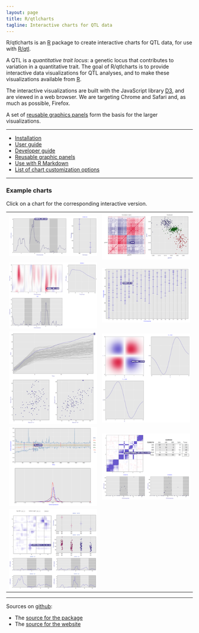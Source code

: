 ```yaml
---
layout: page
title: R/qtlcharts
tagline: Interactive charts for QTL data
---
```


R/qtlcharts is an [R](http://www.r-project.org) package to create
interactive charts for QTL data, for use
with [R/qtl](http://www.rqtl.org).

A QTL is a _quantitative trait locus_: a genetic locus that
contributes to variation in a quantitative trait. The
goal of R/qtlcharts is to provide interactive data visualizations for QTL
analyses, and to make these visualizations available from [R](http://www.r-project.org).

The interactive visualizations are built with the JavaScript library
[D3](http://d3js.org), and are viewed in a web browser. We are
targeting Chrome and Safari and, as much as possible, Firefox.

A set of [reusable graphics panels](pages/panels.html) form the basis
for the larger visualizations.

---

- [Installation](pages/installation.html)
- [User guide](assets/vignettes/userGuide.html)
- [Developer guide](assets/vignettes/develGuide.html)
- [Reusable graphic panels](pages/panels.html)
- [Use with R Markdown](assets/vignettes/Rmarkdown.html)
- [List of chart customization options](assets/vignettes/chartOpts.html)

---

### Example charts

Click on a chart for the corresponding interactive version.

<link href="assets/css/image_table.css" rel="stylesheet" />

<table class="wide">
<tr>
  <td class="left">
    <a href="example/iplotScanone.html">
        <img src="assets/pics/charts/iplotScanone.png" alt="iplotScanone example" title="iplotScanone example"/>
    </a>
  </td>
  <td class="right">
    <a href="example/iplotCorr.html">
        <img src="assets/pics/charts/iplotCorr.png" alt="iplotCorr example" title="iplotCorr example"/>
    </a>
  </td>
</tr>
<tr>
  <td class="left">
    <a href="example/iplotMScanone.html">
        <img src="assets/pics/charts/iplotMScanone.png" alt="iplotMScanone example" title="iplotMScanone example"/>
    </a>
  </td>
  <td class="right">
    <a href="example/iplotMap.html">
        <img src="assets/pics/charts/iplotMap.png" alt="iplotMap example" title="iplotMap example"/>
    </a>
  </td>
</tr>
<tr>
  <td class="left">
    <a href="example/iplotCurves.html">
        <img src="assets/pics/charts/iplotCurves.png" alt="iplotCurves example" title="iplotCurves example"/>
    </a>
  </td>
  <td class="right">
    <a href="example/iheatmap.html">
        <img src="assets/pics/charts/iheatmap.png" alt="iheatmap example" title="iheatmap example"/>
    </a>
  </td>
</tr>
<tr>
  <td class="left">
    <a href="example/iboxplot.html">
        <img src="assets/pics/charts/iboxplot.png" alt="iboxplot example" title="iboxplot example"/>
    </a>
  </td>
  <td class="right">
    <a href="example/iplotRF.html">
        <img src="assets/pics/charts/iplotRF.png" alt="iplotRF example" title="iplotRF example"/>
    </a>
  </td>
</tr>
<tr>
  <td class="left">
    <a href="example/iplotScantwo.html">
        <img src="assets/pics/charts/iplotScantwo.png" alt="iplotScantwo example" title="iplotScantwo example"/>
    </a>
  </td>
  <td class="right">
  </td>
</tr>
</table>

---

Sources on [github](http://github.com):

- The [source for the package](https://github.com/kbroman/qtlcharts/tree/master)
- The [source for the website](https://github.com/kbroman/qtlcharts/tree/gh-pages)
